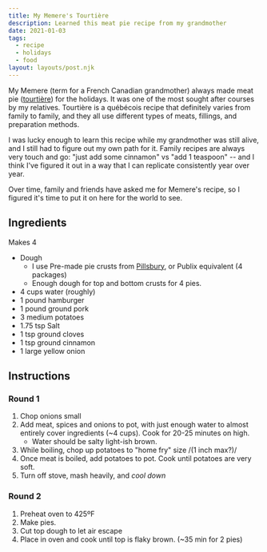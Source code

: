 ```yaml
---
title: My Memere's Tourtière
description: Learned this meat pie recipe from my grandmother
date: 2021-01-03
tags:
  - recipe
  - holidays
  - food
layout: layouts/post.njk
---
```


My Memere (term for a French Canadian grandmother) always made meat pie ([tourtière](https://en.wikipedia.org/wiki/Tourti%C3%A8re)) for the holidays. It was one of the most sought after courses by my relatives. Tourtière is a québécois recipe that definitely varies from family to family, and they all use different types of meats, fillings, and preparation methods.

I was lucky enough to learn this recipe while my grandmother was still alive, and I still had to figure out my own path for it. Family recipes are always very touch and go: "just add some cinnamon" vs "add 1 teaspoon" -- and I think I've figured it out in a way that I can replicate consistently year over year.

Over time, family and friends have asked me for Memere's recipe, so I figured it's time to put it on here for the world to see.

## Ingredients

Makes 4

* Dough
  * I use Pre-made pie crusts from [Pillsbury](https://www.publix.com/pd/pillsbury-pie-crusts/RIO-PCI-112875), or Publix equivalent (4 packages)
  * Enough dough for top and bottom crusts for 4 pies.
* 4 cups water (roughly)
* 1 pound hamburger
* 1 pound ground pork
* 3 medium potatoes
* 1.75 tsp Salt
* 1 tsp ground cloves
* 1 tsp ground cinnamon
* 1 large yellow onion

## Instructions
### Round 1

1. Chop onions small
2. Add meat, spices and onions to pot, with just enough water to almost entirely cover ingredients (~4 cups). Cook for 20-25 minutes on high.
	* Water should be salty light-ish brown.
3. While boiling, chop up potatoes to "home fry" size /(1 inch max?)/
4. Once meat is boiled, add potatoes to pot. Cook until potatoes are very soft.
5. Turn off stove, mash heavily, and *cool down*

### Round 2

1. Preheat oven to 425ºF
2. Make pies.
3. Cut top dough to let air escape
4. Place in oven and cook until top is flaky brown. (~35 min for 2 pies)